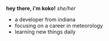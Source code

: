**hey there, i'm koko!**
*she/her*

* a developer from indiana
* focusing on a career in meteorology
* learning new things daily
